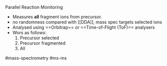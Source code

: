 Parallel Reaction Monitoring

- Measures **all** fragment ions from precursor.
- no randomness compared with [[DDA]], mass spec targets selected ions
- Analysed using ==Orbitrap== or ==Time-of-Flight (ToF)== analysers
- Wors as follows:
	1.  Precursor selected
	2. Precursor fragmented
	3. All 


#mass-spectrometry #ms-ms 